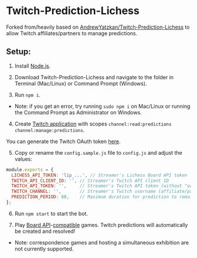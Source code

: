 # Twitch-Prediction-Lichess

Forked from/heavily based on [AndrewYatzkan/Twitch-Prediction-Lichess](https://github.com/AndrewYatzkan/Twitch-Prediction-Lichess) to allow Twitch affiliates/partners to manage predictions.

## Setup:

1) Install [Node.js](https://nodejs.org/en/download/).

2) Download Twitch-Prediction-Lichess and navigate to the folder in Terminal (Mac/Linux) or Command Prompt (Windows).

3) Run `npm i`.
- Note: if you get an error, try running `sudo npm i` on Mac/Linux or running the Command Prompt as Administrator on Windows.

4) Create [Twitch application](https://dev.twitch.tv/docs/authentication/register-app/) with scopes `channel:read:predictions channel:manage:predictions`.

You can generate the Twitch OAuth token [here](https://twitchapps.com/tmi/).

5) Copy or rename the `config.sample.js` file to `config.js` and adjust the values:
```js
module.exports = {
  LICHESS_API_TOKEN: 'lip_...',	// Streamer's Lichess Board API token
  TWITCH_API_CLIENT_ID: '',	// Streamer's Twitch API client ID
  TWITCH_API_TOKEN: '',		// Streamer's Twitch API token (without "oauth:" prefix)
  TWITCH_CHANNEL: '',		// Streamer's Twitch username (affiliate/partner only)
  PREDICTION_PERIOD: 60,	// Maximum duration for prediction to remain open in s
};
```

6) Run `npm start` to start the bot.

7) Play [Board API](https://lichess.org/api#tag/Board/operation/apiStreamEvent)-[compatible](https://lichess.org/@/lichess/blog/welcome-lichess-boards/XlRW5REA) games. Twitch predictions will automatically be created and resolved!
- Note: correspondence games and hosting a simultaneous exhibition are not currently supported.
